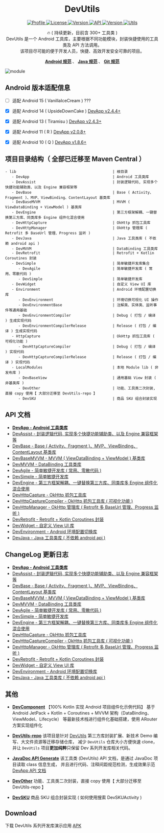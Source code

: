 
<h1 align="center">DevUtils</h1>


<p align="center">
	<a href="https://github.com/afkT">
		<img alt="Profile" src="https://img.shields.io/badge/GitHub-afkT-orange.svg" />
	</a>
	<a href="https://github.com/afkT/DevUtils/blob/master/LICENSE">
		<img alt="License" src="https://img.shields.io/badge/License-Apache%202.0-blue.svg" />
	</a>
	<a href="https://search.maven.org/search?q=io.github.afkt">
		<img alt="Version" src="https://img.shields.io/badge/Maven-Dev-5776E0.svg" />
	</a>
	<a href="https://android-arsenal.com/api?level=21">
		<img alt="API" src="https://img.shields.io/badge/API-21%2B-brightgreen.svg?style=flat" />
	</a>
	<a href="https://search.maven.org/search?q=io.github.afkt">
		<img alt="Version" src="https://img.shields.io/badge/DevUtils-【DevApp-vn】-yellow.svg" />
	</a>
	<a href="https://github.com/afkT/DevUtils/blob/master/lib/DevApp/README.md">
		<img alt="Utils" src="https://img.shields.io/badge/Utils-300+-critical.svg" />
	</a>
</p>


<p align="center">
	🔥 ( 持续更新，目前含 300+ 工具类 )
	<br>
	DevUtils 是一个 Android 工具库，主要根据不同功能模块，封装快捷使用的工具类及 API 方法调用。
	<br>
	该项目尽可能的便于开发人员，快捷、高效开发安全可靠的项目。
</p>


<p align="center">
	<b>
		<a href="https://github.com/afkT/DevUtils/blob/master/README/android_standard.md">Android 规范</a>
	</b>、
	<b>
		<a href="https://github.com/afkT/DevUtils/blob/master/README/java_standard.md">Java 规范</a>
	</b>、
	<b>
		<a href="https://github.com/afkT/DevUtils/blob/master/README/git_standard.md">Git 规范</a>
	</b>
</p>


![module][dev_module_img]


## Android 版本适配信息

- [ ] 适配 Android 15 ( VanillaIceCream ) ???
- [x] 适配 Android 14 ( UpsideDownCake ) [DevApp v2.4.4+][DevApp v2.4.4+]
- [x] 适配 Android 13 ( Tiramisu ) [DevApp v2.4.3+][DevApp v2.4.3+]
- [x] 适配 Android 11 ( R ) [DevApp v2.0.8+][DevApp v2.0.8+]
- [x] 适配 Android 10 ( Q ) [DevApp v1.8.6+][DevApp v1.8.6+]


## 项目目录结构（ 全部已迁移至 Maven Central ）

```
- lib                                            | 根目录
   - DevApp                                      | Android 工具类库
   - DevAssist                                   | 封装逻辑代码, 实现多个快捷功能辅助类、以及 Engine 兼容框架等
   - DevBase                                     | Base ( Activity、Fragment )、MVP、ViewBinding、ContentLayout 基类库
   - DevBaseMVVM                                 | MVVM ( ViewDataBinding + ViewModel ) 基类库
   - DevEngine                                   | 第三方框架解耦、一键替换第三方库、同类库多 Engine 组件化混合使用
   - DevHttpCapture                              | OkHttp 抓包工具库
   - DevHttpManager                              | OkHttp 管理库 ( Retrofit 多 BaseUrl 管理、Progress 监听 )
   - DevJava                                     | Java 工具类库 ( 不依赖 android api )
   - DevMVVM                                     | DataBinding 工具类库
   - DevRetrofit                                 | Retrofit + Kotlin Coroutines 封装
   - DevSimple                                   | 简单敏捷开发库集合
      - DevAgile                                 | 简单敏捷开发库 ( 常用、零散代码 )
      - DevSimple                                | 简单敏捷开发库
   - DevWidget                                   | 自定义 View UI 库
   - Environment                                 | Android 环境配置切换库
      - DevEnvironment                           | 环境切换可视化 UI 操作
      - DevEnvironmentBase                       | 注解类、实体类、监听事件等通用基础
      - DevEnvironmentCompiler                   | Debug ( 打包 / 编译 ) 生成实现代码
      - DevEnvironmentCompilerRelease            | Release ( 打包 / 编译 ) 生成实现代码
   - HttpCapture                                 | OkHttp 抓包工具库 ( 可视化功能 )
      - DevHttpCaptureCompiler                   | Debug ( 打包 / 编译 ) 实现代码
      - DevHttpCaptureCompilerRelease            | Release ( 打包 / 编译 ) 实现代码
   - LocalModules                                | 本地 Module lib ( 非发布库 )
      - DevBaseView                              | 通用基础 View 封装 ( 非基类库 )
      - DevOther                                 | 功能、工具类二次封装, 直接 copy 使用【 大部分迁移至 DevUtils-repo 】
      - DevSKU                                   | 商品 SKU 组合封装实现
```


## API 文档

- **[DevApp - Android 工具类库][DevApp API]**
- [DevAssist - 封装逻辑代码, 实现多个快捷功能辅助类、以及 Engine 兼容框架等][DevAssist API]
- [DevBase - Base ( Activity、Fragment )、MVP、ViewBinding、ContentLayout 基类库][DevBase API]
- [DevBaseMVVM - MVVM ( ViewDataBinding + ViewModel ) 基类库][DevBaseMVVM API]
- [DevMVVM - DataBinding 工具类库][DevMVVM API]
- [DevAgile - 简单敏捷开发库 ( 常用、零散代码 )][DevAgile API]
- [DevSimple - 简单敏捷开发库][DevSimple API]
- [DevEngine - 第三方框架解耦、一键替换第三方库、同类库多 Engine 组件化混合使用][DevEngine API]
- [DevHttpCapture - OkHttp 抓包工具库][DevHttpCapture API]
- [DevHttpCaptureCompiler - OkHttp 抓包工具库 ( 可视化功能 )][DevHttpCaptureCompiler API]
- [DevHttpManager - OkHttp 管理库 ( Retrofit 多 BaseUrl 管理、Progress 监听 )][DevHttpManager API]
- [DevRetrofit - Retrofit + Kotlin Coroutines 封装][DevRetrofit API]
- [DevWidget - 自定义 View UI 库][DevWidget API]
- [DevEnvironment - Android 环境配置切换库][DevEnvironment API]
- [DevJava - Java 工具类库 ( 不依赖 android api )][DevJava API]


## ChangeLog 更新日志

- **[DevApp - Android 工具类库][DevApp ChangeLog]**
- [DevAssist - 封装逻辑代码, 实现多个快捷功能辅助类、以及 Engine 兼容框架等][DevAssist ChangeLog]
- [DevBase - Base ( Activity、Fragment )、MVP、ViewBinding、ContentLayout 基类库][DevBase ChangeLog]
- [DevBaseMVVM - MVVM ( ViewDataBinding + ViewModel ) 基类库][DevBaseMVVM ChangeLog]
- [DevMVVM - DataBinding 工具类库][DevMVVM ChangeLog]
- [DevAgile - 简单敏捷开发库 ( 常用、零散代码 )][DevAgile ChangeLog]
- [DevSimple - 简单敏捷开发库][DevSimple ChangeLog]
- [DevEngine - 第三方框架解耦、一键替换第三方库、同类库多 Engine 组件化混合使用][DevEngine ChangeLog]
- [DevHttpCapture - OkHttp 抓包工具库][DevHttpCapture ChangeLog]
- [DevHttpCaptureCompiler - OkHttp 抓包工具库 ( 可视化功能 )][DevHttpCaptureCompiler ChangeLog]
- [DevHttpManager - OkHttp 管理库 ( Retrofit 多 BaseUrl 管理、Progress 监听 )][DevHttpManager ChangeLog]
- [DevRetrofit - Retrofit + Kotlin Coroutines 封装][DevRetrofit ChangeLog]
- [DevWidget - 自定义 View UI 库][DevWidget ChangeLog]
- [DevEnvironment - Android 环境配置切换库][DevEnvironment ChangeLog]
- [DevJava - Java 工具类库 ( 不依赖 android api )][DevJava ChangeLog]


## 其他

- **[DevComponent][DevComponent]** 【100% Kotlin 实现 Android 项目组件化示例代码】
  基于 Android JetPack + Kotlin + Coroutines + MVVM 架构（DataBinding、ViewModel、Lifecycle）
  等最新技术栈进行组件化基础搭建，使用 ARouter 方案实现组件化

- **[DevUtils-repo][DevUtils-repo]** 该项目是针对 [DevUtils][DevUtils]
  第三方库封装扩展、新技术 Demo 编写、大文件资源等迁移存储仓库，
  减少 `DevUtils` 仓库大小方便快速 clone，并让 `DevUtils` 项目**更加纯粹**只保留 Dev 系列开发库相关代码。

- **[JavaDoc API Generate][JavaDoc]** 该工具类 (DevUtils) API 文档，是通过 JavaDoc 项目读取 class 信息生成，
  并且进行代码、注释间距规范检测，生成效果示范 [DevApp API 文档][DevApp API]

- **[DevOther][DevOther]** 功能、工具类二次封装，直接 copy 使用【 大部分迁移至 DevUtils-repo 】

- **[DevSKU][DevSKU]** 商品 SKU 组合封装实现 ( 如何使用搜索 DevSKUActivity )


## Download

下载 DevUtils 系列开发库演示应用 [APK][Preview APK]



<!-- === -->
<!-- 链接 -->
<!-- === -->

<!-- ======== -->
<!-- DevUtils -->
<!-- ======== -->

[DevUtils]: https://github.com/afkT/DevUtils
[DevApp API]: https://github.com/afkT/DevUtils/blob/master/lib/DevApp/README.md
[DevApp ChangeLog]: https://github.com/afkT/DevUtils/blob/master/lib/DevApp/CHANGELOG.md
[DevAssist API]: https://github.com/afkT/DevUtils/blob/master/lib/DevAssist/README.md
[DevAssist ChangeLog]: https://github.com/afkT/DevUtils/blob/master/lib/DevAssist/CHANGELOG.md
[DevBase API]: https://github.com/afkT/DevUtils/blob/master/lib/DevBase/README.md
[DevBase ChangeLog]: https://github.com/afkT/DevUtils/blob/master/lib/DevBase/CHANGELOG.md
[DevBaseMVVM API]: https://github.com/afkT/DevUtils/blob/master/lib/DevBaseMVVM/README.md
[DevBaseMVVM ChangeLog]: https://github.com/afkT/DevUtils/blob/master/lib/DevBaseMVVM/CHANGELOG.md
[DevMVVM API]: https://github.com/afkT/DevUtils/blob/master/lib/DevMVVM/README.md
[DevMVVM ChangeLog]: https://github.com/afkT/DevUtils/blob/master/lib/DevMVVM/CHANGELOG.md
[DevAgile API]: https://github.com/afkT/DevUtils/blob/master/lib/DevSimple/DevAgile/README.md
[DevAgile ChangeLog]: https://github.com/afkT/DevUtils/blob/master/lib/DevSimple/DevAgile/CHANGELOG.md
[DevSimple API]: https://github.com/afkT/DevUtils/blob/master/lib/DevSimple/DevSimple/README.md
[DevSimple ChangeLog]: https://github.com/afkT/DevUtils/blob/master/lib/DevSimple/DevSimple/CHANGELOG.md
[DevEngine API]: https://github.com/afkT/DevUtils/blob/master/lib/DevEngine/README.md
[DevEngine ChangeLog]: https://github.com/afkT/DevUtils/blob/master/lib/DevEngine/CHANGELOG.md
[DevHttpCapture API]: https://github.com/afkT/DevUtils/blob/master/lib/DevHttpCapture/README.md
[DevHttpCapture ChangeLog]: https://github.com/afkT/DevUtils/blob/master/lib/DevHttpCapture/CHANGELOG.md
[DevHttpCaptureCompiler API]: https://github.com/afkT/DevUtils/blob/master/lib/HttpCapture/README.md
[DevHttpCaptureCompiler ChangeLog]: https://github.com/afkT/DevUtils/blob/master/lib/HttpCapture/CHANGELOG.md
[DevHttpManager API]: https://github.com/afkT/DevUtils/blob/master/lib/DevHttpManager/README.md
[DevHttpManager ChangeLog]: https://github.com/afkT/DevUtils/blob/master/lib/DevHttpManager/CHANGELOG.md
[DevRetrofit API]: https://github.com/afkT/DevUtils/blob/master/lib/DevRetrofit/README.md
[DevRetrofit ChangeLog]: https://github.com/afkT/DevUtils/blob/master/lib/DevRetrofit/CHANGELOG.md
[DevWidget API]: https://github.com/afkT/DevUtils/blob/master/lib/DevWidget/README.md
[DevWidget ChangeLog]: https://github.com/afkT/DevUtils/blob/master/lib/DevWidget/CHANGELOG.md
[DevWidget Preview]: https://github.com/afkT/DevUtils-repo/blob/main/lib/DevWidget_Preview.md
[DevEnvironment API]: https://github.com/afkT/DevUtils/blob/master/lib/Environment
[DevEnvironment ChangeLog]: https://github.com/afkT/DevUtils/blob/master/lib/Environment/DevEnvironment/CHANGELOG.md
[DevJava API]: https://github.com/afkT/DevUtils/blob/master/lib/DevJava/README.md
[DevJava ChangeLog]: https://github.com/afkT/DevUtils/blob/master/lib/DevJava/CHANGELOG.md

<!-- ============== -->
<!-- DevUtils Other -->
<!-- ============== -->

[JavaDoc]: https://github.com/afkT/JavaDoc
[DevComponent]: https://github.com/afkT/DevComponent
[DevUtils-repo]: https://github.com/afkT/DevUtils-repo
[DevSKU]: https://github.com/afkT/DevUtils/blob/master/lib/LocalModules/DevSKU/src/main/java/dev/sku/SKU.kt
[DevOther]: https://github.com/afkT/DevUtils-repo/blob/main/lib/LocalModules/DevOther

<!-- ======= -->
<!-- 零散汇总 -->
<!-- ======= -->

[Project Details README]: https://github.com/afkT/DevUtils/blob/master/README_PROJECT.md
[pay_qrcode_img]: https://github.com/afkT/Resources/raw/main/art/pay_qrcode.png
[dev_module_img]: https://github.com/afkT/DevUtils/raw/master/art/module.png
[Preview APK]: https://github.com/afkT/Resources/blob/main/APK

<!-- ====== -->
<!-- 版本信息 -->
<!-- ====== -->

[DevApp v2.4.4+]: https://github.com/afkT/DevUtils/blob/master/lib/DevApp/CHANGELOG.md#version-244-2024-01-18
[DevApp v2.4.3+]: https://github.com/afkT/DevUtils/blob/master/lib/DevApp/CHANGELOG.md#version-243-2023-07-01
[DevApp v2.0.8+]: https://github.com/afkT/DevUtils/blob/master/lib/DevApp/CHANGELOG.md#version-208-2020-10-29
[DevApp v1.8.6+]: https://github.com/afkT/DevUtils/blob/master/lib/DevApp/CHANGELOG.md#version-186-2019-12-25